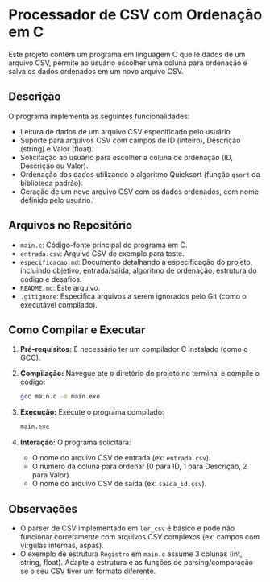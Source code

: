 # Processador de CSV com Ordenação em C

Este projeto contém um programa em linguagem C que lê dados de um arquivo CSV, permite ao usuário escolher uma coluna para ordenação e salva os dados ordenados em um novo arquivo CSV.

## Descrição

O programa implementa as seguintes funcionalidades:

*   Leitura de dados de um arquivo CSV especificado pelo usuário.
*   Suporte para arquivos CSV com campos de ID (inteiro), Descrição (string) e Valor (float).
*   Solicitação ao usuário para escolher a coluna de ordenação (ID, Descrição ou Valor).
*   Ordenação dos dados utilizando o algoritmo Quicksort (função `qsort` da biblioteca padrão).
*   Geração de um novo arquivo CSV com os dados ordenados, com nome definido pelo usuário.

## Arquivos no Repositório

*   `main.c`: Código-fonte principal do programa em C.
*   `entrada.csv`: Arquivo CSV de exemplo para teste.
*   `especificacao.md`: Documento detalhando a especificação do projeto, incluindo objetivo, entrada/saída, algoritmo de ordenação, estrutura do código e desafios.
*   `README.md`: Este arquivo.
*   `.gitignore`: Especifica arquivos a serem ignorados pelo Git (como o executável compilado).

## Como Compilar e Executar

1.  **Pré-requisitos:** É necessário ter um compilador C instalado (como o GCC).

2.  **Compilação:** Navegue até o diretório do projeto no terminal e compile o código:
    ```bash
    gcc main.c -o main.exe
    ```
3.  **Execução:** Execute o programa compilado:
    ```bash
    main.exe
    ```
4.  **Interação:** O programa solicitará:
    *   O nome do arquivo CSV de entrada (ex: `entrada.csv`).
    *   O número da coluna para ordenar (0 para ID, 1 para Descrição, 2 para Valor).
    *   O nome do arquivo CSV de saída (ex: `saida_id.csv`).

## Observações

*   O parser de CSV implementado em `ler_csv` é básico e pode não funcionar corretamente com arquivos CSV complexos (ex: campos com vírgulas internas, aspas).
*   O exemplo de estrutura `Registro` em `main.c` assume 3 colunas (int, string, float). Adapte a estrutura e as funções de parsing/comparação se o seu CSV tiver um formato diferente.

